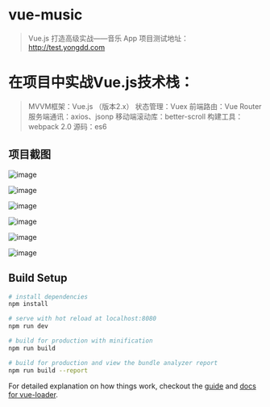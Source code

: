 # vue-music

> Vue.js 打造高级实战——音乐 App
>项目测试地址：http://test.yongdd.com

# 在项目中实战Vue.js技术栈：
> MVVM框架：Vue.js （版本2.x）
> 状态管理：Vuex
> 前端路由：Vue Router
> 服务端通讯：axios、jsonp
> 移动端滚动库：better-scroll
> 构建工具：webpack 2.0
> 源码：es6




## 项目截图

![image](https://raw.githubusercontent.com/Aidenqing/web-music/master/static/1.png)

![image](https://raw.githubusercontent.com/Aidenqing/web-music/master/static/2.png)

![image](https://raw.githubusercontent.com/Aidenqing/web-music/master/static/3.png)

![image](https://raw.githubusercontent.com/Aidenqing/web-music/master/static/4.png)

![image](https://raw.githubusercontent.com/Aidenqing/web-music/master/static/5.png)

![image](https://raw.githubusercontent.com/Aidenqing/web-music/master/static/7.png)

## Build Setup

``` bash
# install dependencies
npm install

# serve with hot reload at localhost:8080
npm run dev

# build for production with minification
npm run build

# build for production and view the bundle analyzer report
npm run build --report
```

For detailed explanation on how things work, checkout the [guide](http://vuejs-templates.github.io/webpack/) and [docs for vue-loader](http://vuejs.github.io/vue-loader).
